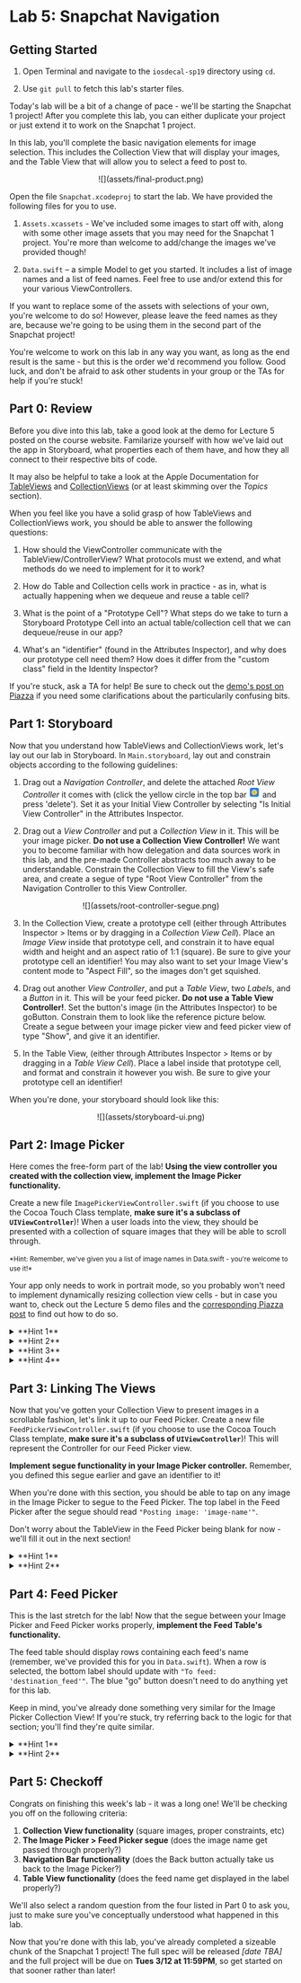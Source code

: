 # Lab 5: Snapchat Navigation

## Getting Started

1. Open Terminal and navigate to the `iosdecal-sp19` directory using `cd`.

2. Use `git pull` to fetch this lab's starter files.

Today's lab will be a bit of a change of pace - we'll be starting the Snapchat 1 project! After you complete this lab, you can either duplicate your project or just extend it to work on the Snapchat 1 project.

In this lab, you'll complete the basic navigation elements for image selection. This includes the Collection View that will display your images, and the Table View that will allow you to select a feed to post to.

<center>
![](assets/final-product.png)
</center>

Open the file `Snapchat.xcodeproj` to start the lab. We have provided the following files for you to use. 

1. `Assets.xcassets` - We've included some images to start off with, along with some other image assets that you may need for the Snapchat 1 project. You're more than welcome to add/change the images we've provided though!

2. `Data.swift` – a simple Model to get you started. It includes a list of image names and a list of feed names. Feel free to use and/or extend this for your various ViewControllers.

If you want to replace some of the assets with selections of your own, you're welcome to do so! However, please leave the feed names as they are, because we're going to be using them in the second part of the Snapchat project!

You're welcome to work on this lab in any way you want, as long as the end result is the same - but this is the order we'd recommend you follow. Good luck, and don't be afraid to ask other students in your group or the TAs for help if you're stuck!

## Part 0: Review

Before you dive into this lab, take a good look at the demo for Lecture 5 posted on the course website. Familarize yourself with how we've laid out the app in Storyboard, what properties each of them have, and how they all connect to their respective bits of code.

It may also be helpful to take a look at the Apple Documentation for [TableViews](https://developer.apple.com/documentation/uikit/uitableview) and [CollectionViews](https://developer.apple.com/documentation/uikit/uicollectionview) (or at least skimming over the *Topics* section).

When you feel like you have a solid grasp of how TableViews and CollectionViews work, you should be able to answer the following questions:

1. How should the ViewController communicate with the TableView/ControllerView? What protocols must we extend, and what methods do we need to implement for it to work? 

2. How do Table and Collection cells work in practice - as in, what is actually happening when we dequeue and reuse a table cell?

3. What is the point of a "Prototype Cell"? What steps do we take to turn a Storyboard Prototype Cell into an actual table/collection cell that we can dequeue/reuse in our app?

4. What's an "identifier" (found in the Attributes Inspector), and why does our prototype cell need them? How does it differ from the "custom class" field in the Identity Inspector?

If you're stuck, ask a TA for help! Be sure to check out the [demo's post on Piazza](https://piazza.com/class/jrbay81cs73s4?cid=55) if you need some clarifications about the particularily confusing bits.

## Part 1: Storyboard

Now that you understand how TableViews and CollectionViews work, let's lay out our lab in Storyboard. In `Main.storyboard`, lay out and constrain objects according to the following guidelines:

1. Drag out a *Navigation Controller*, and delete the attached *Root View Controller* it comes with (click the yellow circle in the top bar ![](assets/yellow-circle.png) and press 'delete'). Set it as your Initial View Controller by selecting "Is Initial View Controller" in the Attributes Inspector.

2. Drag out a *View Controller* and put a *Collection View* in it. This will be your image picker. **Do not use a Collection View Controller!** We want you to become familiar with how delegation and data sources work in this lab, and the pre-made Controller abstracts too much away to be understandable. Constrain the Collection View to fill the View's safe area, and create a segue of type "Root View Controller" from the Navigation Controller to this View Controller.

<center>![](assets/root-controller-segue.png)
</center>

3. In the Collection View, create a prototype cell (either through Attributes Inspector > Items or by dragging in a *Collection View Cell*). Place an *Image View* inside that prototype cell, and constrain it to have equal width and height and an aspect ratio of 1:1 (square). Be sure to give your prototype cell an identifier! You may also want to set your Image View's content mode to "Aspect Fill", so the images don't get squished.

4. Drag out another *View Controller*, and put a *Table View*, two *Label*s, and a *Button* in it. This will be your feed picker. **Do not use a Table View Controller!**. Set the button's image (in the Attributes Inspector) to be goButton. Constrain them to look like the reference picture below. Create a segue between your image picker view and feed picker view of type "Show", and give it an identifier.

5. In the Table View, (either through Attributes Inspector > Items or by dragging in a *Table View Cell*). Place a label inside that prototype cell, and format and constrain it however you wish. Be sure to give your prototype cell an identifier! 

When you're done, your storyboard should look like this:

<center>![](assets/storyboard-ui.png)
</center>

## Part 2: Image Picker

Here comes the free-form part of the lab! **Using the view controller you created with the collection view, implement the Image Picker functionality.** 

Create a new file `ImagePickerViewController.swift` (if you choose to use the Cocoa Touch Class template, **make sure it's a subclass of `UIViewController`**)! When a user loads into the view, they should be presented with a collection of square images that they will be able to scroll through.

<small>
*Hint: Remember, we've given you a list of image names in Data.swift - you're welcome to use it!* 
</small>

Your app only needs to work in portrait mode, so you probably won't need to implement dynamically resizing collection view cells - but in case you want to, check out the Lecture 5 demo files and the [corresponding Piazza post](https://piazza.com/class/jrbay81cs73s4?cid=55) to find out how to do so. 

<details> <summary>**Hint 1**</summary>
You may find it easier to create a seperate file to house the controller for your CollectionViewCell. To do this, create a new file using the Cocoa Touch Class template and have it subclass `UICollectionViewCell`. After you specify the class you've created (in the cell's Identity Inspector), you should be able to create and manage outlets properly.
</details>

<details> <summary>**Hint 2**</summary>
If you're trying to run your app and nothing appears in your collection view, recall that you need to set your Collection View's `delegate` and `dataSource` to `self`! Don't forget to extend the `UICollectionViewDelegate` and `UICollectionViewDataSource` protocols in your class too!
</details>

<details> <summary>**Hint 3**</summary>
Recall that `indexPath` (in the respective methods where you might find it) is not an integer, but rather a constant of type `IndexPath`. If you want to get the item in an array at the position of indexPath, use `array[indexPath.item]`.
</details>

<details> <summary>**Hint 4**</summary>
Recall that you can define a UIImage in code with the following syntax:

```swift
UIImage(named: "asset_name_as_string")
```
</details>

## Part 3: Linking The Views

Now that you've gotten your Collection View to present images in a scrollable fashion, let's link it up to our Feed Picker. Create a new file `FeedPickerViewController.swift` (if you choose to use the Cocoa Touch Class template, **make sure it's a subclass of `UIViewController`**)! This will represent the Controller for our Feed Picker view.

**Implement segue functionality in your Image Picker controller.** Remember, you defined this segue earlier and gave an identifier to it!

When you're done with this section, you should be able to tap on any image in the Image Picker to segue to the Feed Picker. The top label in the Feed Picker after the segue should read `"Posting image: 'image-name'"`.

Don't worry about the TableView in the Feed Picker being blank for now - we'll fill it out in the next section!

<details> <summary>**Hint 1**</summary>
Here are some relevant functions you may want to take a look at: `didSelectItemAt` (part of `UICollectionViewDelegate`), `performSegue(withIdentifier: )`, `prepare(for segue: )`, and your destination View Controller's `viewDidLoad`.

Keep in mind, you can't directly set the text of the destination's label from `prepare(for segue: )`, so you'll need to pass it in to the destination as an instance variable of the destination and then use `viewDidLoad` to set its text!
</details>

<details> <summary>**Hint 2**</summary>
We can't reference the `indexPath` selected outside of the `didSelectItemAt` function. If you want to pass either `indexPath` or its respective image name to your destination View Controller, perhaps consider using an instance variable to "get the information out of" `didSelectItemAt`?
</details>

## Part 4: Feed Picker

This is the last stretch for the lab! Now that the segue between your Image Picker and Feed Picker works properly, **implement the Feed Table's functionality.**

The feed table should display rows containing each feed's name (remember, we've provided this for you in `Data.swift`). When a row is selected, the bottom label should update with `"To feed: 'destination_feed'"`. The blue "go" button doesn't need to do anything yet for this lab.

Keep in mind, you've already done something very similar for the Image Picker Collection View! If you're stuck, try referring back to the logic for that section; you'll find they're quite similar.

<details> <summary>**Hint 1**</summary>
You may find it easier to create a seperate file to house the controller for your TableViewCell. To do this, create a new file using the Cocoa Touch Class template and have it subclass `UITableViewCell`. After you specify the class you've created (in the cell's Identity Inspector), you should be able to create and manage outlets properly. It'll come with some pre-written functions (`awakeFromNib` and `setSelected`), but you're welcome to ignore those.
</details>

<details> <summary>**Hint 2**</summary>
If you're trying to run your app and nothing appears in your table view, recall that you need to set your Table View's `delegate` and `dataSource` to `self`! Don't forget to extend the `UITableViewDelegate` and `UITableViewDataSource` protocols in your class too!
</details>

## Part 5: Checkoff
Congrats on finishing this week's lab - it was a long one! We'll be checking you off on the following criteria:

1. **Collection View functionality** (square images, proper constraints, etc)
2. **The Image Picker > Feed Picker segue** (does the image name get passed through properly?)
3. **Navigation Bar functionality** (does the Back button actually take us back to the Image Picker?)
4. **Table View functionality** (does the feed name get displayed in the label properly?)

We'll also select a random question from the four listed in Part 0 to ask you, just to make sure you've conceptually understood what happened in this lab.

Now that you're done with this lab, you've already completed a sizeable chunk of the Snapchat 1 project! The full spec will be released *[date TBA]* and the full project will be due on **Tues 3/12 at 11:59PM**, so get started on that sooner rather than later!

<br>